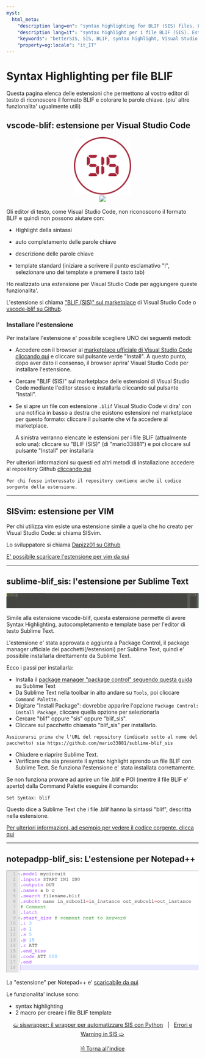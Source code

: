 ```yaml
---
myst:
  html_meta:
    "description lang=en": "syntax highlighting for BLIF (SIS) files. Extensions for Visual Studio Code, Sublime Text, Notepad++ and Vim."
    "description lang=it": "syntax highlight per i file BLIF (SIS). Estensioni per Visual Studio Code, Sublime Text, Notepad++ e Vim."
    "keywords": "betterSIS, SIS, BLIF, syntax highlight, Visual Studio Code extension, Sublime Text package, Notepad++, Vim"
    "property=og:locale": "it_IT"
---
```


# Syntax Highlighting per file BLIF

Questa pagina elenca delle estensioni che permettono al
vostro editor di testo di riconoscere il formato
BLIF e colorare le parole chiave. (piu' altre funzionalita' ugualmente utili)

## vscode-blif: estensione per Visual Studio Code

<p align="center">
<img height="150px" src="https://raw.githubusercontent.com/mario33881/vscode-blif/9c1c9abb292ec0ed749e85ead7f2fdea4b80dbfc/images/icon.png" />
<br>
<img src="https://github.com/mario33881/vscode-blif/blob/9c1c9abb292ec0ed749e85ead7f2fdea4b80dbfc/images/presentation.gif?raw=true" />
</p>

Gli editor di testo, come Visual Studio Code, non riconoscono il formato BLIF e quindi non possono aiutare con:

* Highlight della sintassi

* auto completamento delle parole chiave

* descrizione delle parole chiave

* template standard (iniziare a scrivere il punto esclamativo "!", selezionare uno dei template e premere il tasto tab)

Ho realizzato una estensione per Visual Studio Code per aggiungere queste funzionalita'.

L'estensione si chiama ["BLIF (SIS)" sul marketplace](https://marketplace.visualstudio.com/items?itemName=mario33881.vscode-blif) di Visual Studio Code o [vscode-blif su Github](https://github.com/mario33881/vscode-blif).

### Installare l'estensione

Per installare l'estensione e' possibile scegliere UNO dei seguenti metodi:

* Accedere con il browser al [marketplace ufficiale di Visual Studio Code cliccando qui](https://marketplace.visualstudio.com/items?itemName=mario33881.vscode-blif) e cliccare sul pulsante verde "Install". A questo punto, dopo aver dato il consenso, il browser aprira' Visual Studio Code per installare l'estensione.

* Cercare "BLIF (SIS)" sul marketplace delle estensioni di Visual Studio Code mediante l'editor stesso e installarla cliccando sul pulsante "Install".

* Se si apre un file con estensione ```.blif``` Visual Studio Code vi dira' con una notifica in basso a destra 
che esistono estensioni nel marketplace per questo formato: cliccare il pulsante che vi fa accedere al marketplace.

    A sinistra verranno elencate le estensioni per i file BLIF (attualmente solo una): cliccare su "BLIF (SIS)" (di "mario33881") e poi cliccare sul pulsante "Install" per installarla

Per ulteriori informazioni su questi ed altri metodi di installazione accedere al repository Github [cliccando qui](https://github.com/mario33881/vscode-blif)

```{note}
Per chi fosse interessato il repository contiene anche il codice sorgente della estensione.
```

---

## SISvim: estensione per VIM

Per chi utilizza vim esiste una estensione simile a quella che ho creato per Visual Studio Code: si chiama SISvim.

Lo sviluppatore si chiama [Dapizz01 su Github](https://github.com/Dapizz01)

[E' possibile scaricare l'estensione per vim da qui](https://github.com/Dapizz01/SISvim)

---

## sublime-blif_sis: l'estensione per Sublime Text

<p align="center">

<img alt="GIF che mostra syntax highlight" src="https://raw.githubusercontent.com/mario33881/sublime-blif_sis/6d12b011ab479341949a42bd9f5175391fedc0ea/assets/presentation.gif"/>
</p>

Simile alla estensione vscode-blif, questa estensione permette di avere Syntax Highlighting,
autocompletamento e template base per l'editor di testo Sublime Text.

L'estensione e' stata approvata e aggiunta a Package Control, il package manager ufficiale dei pacchetti(/estensioni) per Sublime Text, quindi
e' possibile installarla direttamente da Sublime Text.

Ecco i passi per installarla:

* Installa il [package manager "package control" seguendo questa guida](https://packagecontrol.io/installation) su Sublime Text
* Da Sublime Text nella toolbar in alto andare su ```Tools```, poi cliccare ```Command Palette```.
* Digitare "Install Package": dovrebbe apparire l'opzione ```Package Control: Install Package```, cliccare quella opzione per selezionarla
* Cercare "blif" oppure "sis" oppure "blif_sis".
* Cliccare sul pacchetto chiamato "blif_sis" per installarlo.

```{note}
Assicurarsi prima che l'URL del repository (indicato sotto al nome del pacchetto) sia https://github.com/mario33881/sublime-blif_sis
```

* Chiudere e riaprire Sublime Text.
* Verificare che sia presente il syntax highlight aprendo un file BLIF con Sublime Text. Se funziona l'estensione e' stata installata correttamente.

Se non funziona provare ad aprire un file .blif e POI (mentre il file BLIF e' aperto) dalla Command Palette eseguire il comando:
```{note}
Set Syntax: blif
```
Questo dice a Sublime Text che i file .blif hanno la sintassi "blif", descritta nella estensione.

[Per ulteriori informazioni, ad esempio per vedere il codice corgente, clicca qui](https://github.com/mario33881/sublime-blif_sis)

---
## notepadpp-blif_sis: L'estensione per Notepad++
<p align="center">

<img alt="GIF che mostra syntax highlight" src="https://raw.githubusercontent.com/mario33881/notepadpp-blif_sis/6f7d5ee4613695e3654fb94b4b59b66dd0798f77/assets/syntax_highlight.png"/>
</p>

La "estensione" per Notepad++ e' [scaricabile da qui](https://github.com/mario33881/notepadpp-blif_sis)

Le funzionalita' incluse sono:
* syntax highlighting
* 2 macro per creare i file BLIF template

<div align=center>

[🢠 siswrapper: il wrapper per automatizzare SIS con Python](./005_siswrapper.md) &nbsp; | &nbsp; [Errori e Warning in SIS 🢡](./007_errori_e_warning.md)

[🗎 Torna all'indice](./tutorials.md)

</div>